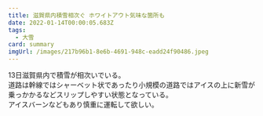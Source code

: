 ```yaml
---
title: 滋賀県内積雪相次ぐ ホワイトアウト気味な箇所も
date: 2022-01-14T00:00:05.683Z
tags:
  - 大雪
card: summary
imgUrl: /images/217b96b1-8e6b-4691-948c-eadd24f90486.jpeg
---
```

13日滋賀県内で積雪が相次いでいる。  
道路は幹線ではシャーベット状であったり小規模の道路ではアイスの上に新雪が乗っかかるなどスリップしやすい状態となっている。  
アイスバーンなどもあり慎重に運転して欲しい。